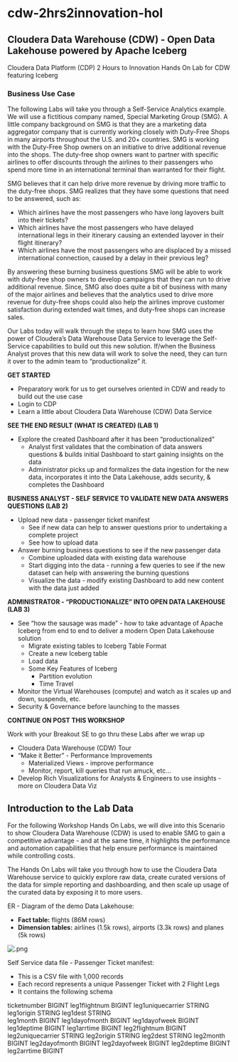 # cdw-2hrs2innovation-hol

## Cloudera Data Warehouse (CDW) - Open Data Lakehouse powered by Apache Iceberg

Cloudera Data Platform (CDP) 2 Hours to Innovation Hands On Lab for CDW featuring Iceberg

### Business Use Case

The following Labs will take you through a Self-Service Analytics example.  We will use a fictitious company named, Special Marketing Group (SMG).  A little company background on SMG is that they are a marketing data aggregator company that is currently working closely with Duty-Free Shops in many airports throughout the U.S. and 20+ countries.  SMG is working with the Duty-Free Shop owners on an initiative to drive additional revenue into the shops.  The duty-free shop owners want to partner with specific airlines to offer discounts through the airlines to their passengers who spend more time in an international terminal than warranted for their flight.

SMG believes that it can help drive more revenue by driving more traffic to the duty-free shops.  SMG realizes that they have some questions that need to be answered, such as:
   * Which airlines have the most passengers who have long layovers built into their tickets?
   * Which airlines have the most passengers who have delayed international legs in their itinerary causing an extended layover in their flight itinerary?
   * Which airlines have the most passengers who are displaced by a missed international connection, caused by a delay in their previous leg?

By answering these burning business questions SMG will be able to work with duty-free shop owners to develop campaigns that they can run to drive additional revenue.  Since, SMG also does quite a bit of business with many of the major airlines and believes that the analytics used to drive more revenue for duty-free shops could also help the airlines improve customer satisfaction during extended wait times, and duty-free shops can increase sales.

Our Labs today will walk through the steps to learn how SMG uses the power of Cloudera’s Data Warehouse Data Service to leverage the Self-Service capabilities to build out this new solution.  If/when the Business Analyst proves that this new data will work to solve the need, they can turn it over to the admin team to “productionalize” it.

**GET STARTED**
   * Preparatory work for us to get ourselves oriented in CDW and ready to build out the use case
   * Login to CDP
   * Learn a little about Cloudera Data Warehouse (CDW) Data Service

**SEE THE END RESULT (WHAT IS CREATED) (LAB 1)**
   * Explore the created Dashboard after it has been “productionalized”
      * Analyst first validates that the combination of data answers questions & builds initial Dashboard to start gaining insights on the data
      * Administrator picks up and formalizes the data ingestion for the new data, incorporates it into the Data Lakehouse, adds security, & completes the Dashboard

**BUSINESS ANALYST - SELF SERVICE TO VALIDATE NEW DATA ANSWERS QUESTIONS (LAB 2)**
   * Upload new data - passenger ticket manifest
      * See if new data can help to answer questions prior to undertaking a complete project
      * See how to upload data
   * Answer burning business questions to see if the new passenger data
      * Combine uploaded data with existing data warehouse
      * Start digging into the data - running a few queries to see if the new dataset can help with answering the burning questions
      * Visualize the data - modify existing Dashboard to add new content with the data just added

**ADMINISTRATOR - “PRODUCTIONALIZE” INTO OPEN DATA LAKEHOUSE (LAB 3)**
   * See “how the sausage was made” - how to take advantage of Apache Iceberg from end to end to deliver a modern Open Data Lakehouse solution
      * Migrate existing tables to Iceberg Table Format
      * Create a new Iceberg table
      * Load data
      * Some Key Features of Iceberg
         * Partition evolution
         * Time Travel
   * Monitor the Virtual Warehouses (compute) and watch as it scales up and down, suspends, etc.
   * Security & Governance before launching to the masses

**CONTINUE ON POST THIS WORKSHOP**

   Work with your Breakout SE to go thru these Labs after we wrap up

   * Cloudera Data Warehouse (CDW) Tour
   * “Make it Better” - Performance Improvements
      * Materialized Views - improve performance
      * Monitor, report, kill queries that run amuck, etc…
   * Develop Rich Visualizations for Analysts & Engineers to use insights - more on Cloudera Data Viz

## Introduction to the Lab Data

For the following Workshop Hands On Labs, we will dive into this Scenario to show Cloudera Data Warehouse (CDW) is used to enable SMG to gain a competitive advantage - and at the same time, it highlights the performance and automation capabilities that help ensure performance is maintained while controlling costs.

The Hands On Labs will take you through how to use the Cloudera Data Warehouse service to quickly explore raw data, create curated versions of the data for simple reporting and dashboarding, and then scale up usage of the curated data by exposing it to more users.

ER - Diagram of the demo Data Lakehouse: 

- **Fact table:** flights (86M rows) 
- **Dimension tables:** airlines (1.5k rows), airports (3.3k rows) and planes (5k rows)

![.png](images/.png)

Self Service data file - Passenger Ticket manifest: 

- This is a CSV file with 1,000 records
- Each record represents a unique Passenger Ticket with 2 Flight Legs
- It contains the following schema

ticketnumber BIGINT
leg1flightnum BIGINT
leg1uniquecarrier STRING
leg1origin STRING
leg1dest STRING\
leg1month BIGINT
leg1dayofmonth BIGINT
leg1dayofweek BIGINT
leg1deptime BIGINT
leg1arrtime BIGINT
leg2flightnum BIGINT
leg2uniquecarrier STRING
leg2origin STRING
leg2dest STRING
leg2month BIGINT
leg2dayofmonth BIGINT
leg2dayofweek BIGINT
leg2deptime BIGINT
leg2arrtime BIGINT

